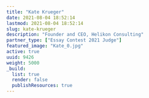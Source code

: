 ```yaml
---
title: "Kate Krueger"
date: 2021-08-04 18:52:14
lastmod: 2021-08-04 18:52:14
slug: kate-krueger
description: "Founder and CEO, Helikon Consulting"
partner_type: ["Essay Contest 2021 Judge"]
featured_image: "Kate_0.jpg"
active: true
uuid: 9426
weight: 5000
_build:
  list: true
  render: false
  publishResources: true
---
```

